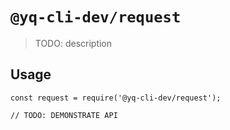 # `@yq-cli-dev/request`

> TODO: description

## Usage

```
const request = require('@yq-cli-dev/request');

// TODO: DEMONSTRATE API
```
